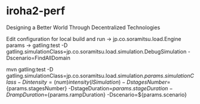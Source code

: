 # iroha2-perf
Designing a Better World Through Decentralized Technologies

Edit configuration for local
build and run -> jp.co.soramitsu.load.Engine
params -> gatling:test -D gatling.simulationClass=jp.co.soramitsu.load.simulation.DebugSimulation -Dscenario=FindAllDomain 

mvn gatling:test -D gatling.simulationClass=jp.co.soramitsu.load.simulation.${params.simulationClass} -Dintensity=(num)intensity(ISimulation)
-DstagesNumber=${params.stagesNumber} -DstageDuration=${params.stageDuration} -DrampDuration=${params.rampDuration} 
-Dscenario=${params.scenario}
